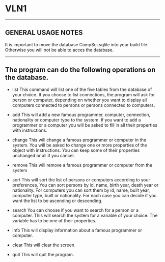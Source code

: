 # VLN1
-------------------
GENERAL USAGE NOTES
-------------------
It is important to move the database CompSci.sqlite into your build file. Otherwise you will not be able to acces the database. 

------------------------------------------------------------
The program can do the following operations on the database.
------------------------------------------------------------
* list
This command will list one of the five tables from the database of your choice. If you choose to list connections, the program will ask
for person or computer, depending on whether you want to display all computers connected  to persons or persons connected to computers.

* add
This will add a new famous programmer, computer, connection, nationality or computer type to the system. If you want to add a programmer
or a computer you will be asked to fill in all their properties with instructions. 

* change 
This will change a famous programmer or computer in the system. You will be asked to change one or more properties of the object with 
instructions. You can keep some of their properties unchanged or all if you cancel.

* remove
This will remove a famous programmer or computer from the system

* sort
This will sort the list of persons or computers according to your preferences. You can sort persons by id, name, birth year, death year
or nationality. For computers you can sort them by id, name, built year, computer type, built or nationality. For each case you can decide
if you want the list to be ascending or descending. 

* search
You can choose if you want to search for a person or a computer. This will search the system for a variable of your choice. The variable 
has to be one of their properties. 

* info
This will display information about a famous programmer or computer.

* clear
This will clear the screen.

* quit
This will quit the program.
